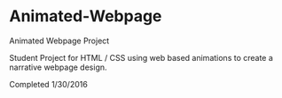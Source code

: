 # Animated-Webpage
Animated Webpage Project

Student Project for HTML / CSS using web based animations to create a narrative webpage design.

Completed 1/30/2016
